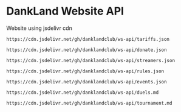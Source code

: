 # DankLand Website API
Website using jsdelivr cdn

```https://cdn.jsdelivr.net/gh/danklandclub/ws-api/tariffs.json```

```https://cdn.jsdelivr.net/gh/danklandclub/ws-api/donate.json```

```https://cdn.jsdelivr.net/gh/danklandclub/ws-api/streamers.json```

```https://cdn.jsdelivr.net/gh/danklandclub/ws-api/rules.json```

```https://cdn.jsdelivr.net/gh/danklandclub/ws-api/events.json```

```https://cdn.jsdelivr.net/gh/danklandclub/ws-api/duels.md```

```https://cdn.jsdelivr.net/gh/danklandclub/ws-api/tournament.md```
